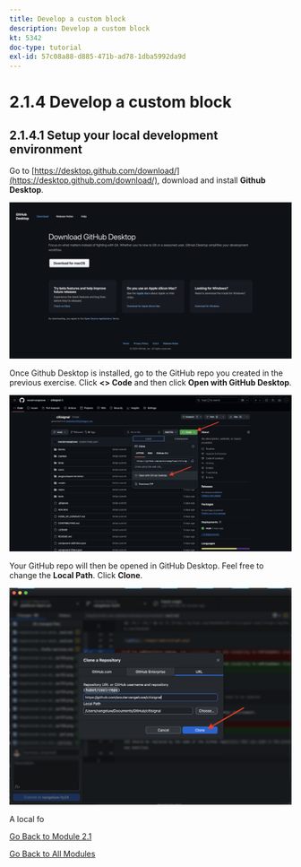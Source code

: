 ```yaml
---
title: Develop a custom block
description: Develop a custom block
kt: 5342
doc-type: tutorial
exl-id: 57c08a88-d885-471b-ad78-1dba5992da9d
---
```

# 2.1.4 Develop a custom block

## 2.1.4.1 Setup your local development environment

Go to [https://desktop.github.com/download/](https://desktop.github.com/download/), download and install **Github Desktop**.

![Block](./images/block1.png)

Once Github Desktop is installed, go to the GitHub repo you created in the previous exercise. Click **<> Code** and then click **Open with GitHub Desktop**.

![Block](./images/block2.png)

Your GitHub repo will then be opened in GitHub Desktop. Feel free to change the **Local Path**. Click **Clone**.

![Block](./images/block3.png)

A local fo


[Go Back to Module 2.1](./aemcs.md)

[Go Back to All Modules](./../../../overview.md)
